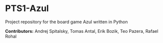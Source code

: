 # PTS1-Azul
Project repository for the board game Azul written in Python

**Contributors:**
Andrej Spitalsky, Tomas Antal, Erik Bozik, Teo Pazera, Rafael Rohal
